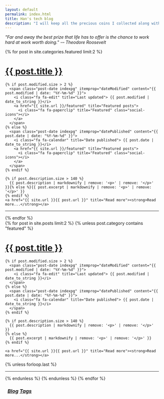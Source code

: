 ```yaml
---
layout: default
permalink: index.html
title: Han's tech blog
description: "I will keep all the precious coins I collected along with my tech journey at here."
---
```


<div>
  <p><i>"Far and away the best prize that life has to offer is the chance to work hard at work worth doing."  -– Theodore Roosevelt</i></p>
</div>

<div class="posts">
  {% for post in site.categories.featured limit:2 %}
  <div class="post">
    <h1 class="post-title">
      <a href="{{ site.url }}{{ post.url }}">
        {{ post.title }}
      </a>
    </h1>

    {% if post.modified.size > 2 %}
      <span class="post-date indexpg" itemprop="dateModified" content="{{ post.modified | date: "%Y-%m-%d" }}">
        <i class="fa fa-edit" title="Last updated"> {{ post.modified | date_to_string }}</i>
        <a href="{{ site.url }}/featured" title="Featured posts">
          <i class="fa fa-paperclip" title="Featured" class="social-icons"></i>
        </a>
      </span>
    {% else %}
      <span class="post-date indexpg" itemprop="datePublished" content="{{ post.date | date: "%Y-%m-%d" }}">
        <i class="fa fa-calendar" title="Date published"> {{ post.date | date_to_string }}</i>
        <a href="{{ site.url }}/featured" title="Featured posts">
          <i class="fa fa-paperclip" title="Featured" class="social-icons"></i>
        </a>
      </span>
    {% endif %}

    {% if post.description.size > 140 %}
      {{ post.description | markdownify | remove: '<p>' | remove: '</p>' }}{% else %}{{ post.excerpt | markdownify | remove: '<p>' | remove: '</p>' }}
    {% endif %}
    <a href="{{ site.url }}{{ post.url }}" title="Read more"><strong>Read more...</strong></a>
  </div>

  <hr class="transp">
  {% endfor %}
</div>

<div class="posts">
  {% for post in site.posts limit:2 %}
  {% unless post.category contains "featured" %}
  <div class="post">
    <h1 class="post-title">
      <a href="{{ site.url }}{{ post.url }}">
        {{ post.title }}
      </a>
    </h1>

    {% if post.modified.size > 2 %}
      <span class="post-date indexpg" itemprop="dateModified" content="{{ post.modified | date: "%Y-%m-%d" }}">
        <i class="fa fa-edit" title="Last updated"> {{ post.modified | date_to_string }}</i>
      </span>
    {% else %}
      <span class="post-date indexpg" itemprop="datePublished" content="{{ post.date | date: "%Y-%m-%d" }}">
        <i class="fa fa-calendar" title="Date published"> {{ post.date | date_to_string }}</i>
      </span>
    {% endif %}

    {% if post.description.size > 140 %}
      {{ post.description | markdownify | remove: '<p>' | remove: '</p>' }}
    {% else %}
      {{ post.excerpt | markdownify | remove: '<p>' | remove: '</p>' }}
    {% endif %}

    <a href="{{ site.url }}{{ post.url }}" title="Read more"><strong>Read more...</strong></a>
  </div>

  {% unless forloop.last %}<hr class="transp">{% endunless %}
  {% endunless %}
  {% endfor %}
</div>

<h3 class="post-title">
<div class="pagination" style="margin: 0.5rem;">
    <a class="pagination-item older" href="{{ site.url }}/blog"><i class="fa fa-edit"> Blog</i></a>
    <a class="pagination-item newer" href="{{ site.url }}/tags"><i class="fa fa-tags"> Tags</i></a>
</div>
</h3>
